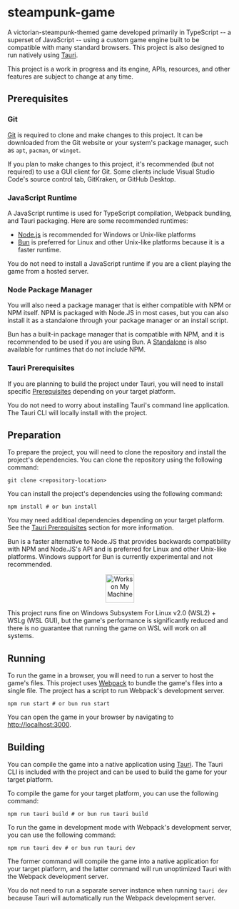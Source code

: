 # steampunk-game

A victorian-steampunk-themed game developed primarily in TypeScript -- a superset of
JavaScript -- using a custom game engine built to be compatible with many standard
browsers. This project is also designed to run natively using [Tauri](https://tauri.app/).

This project is a work in progress and its engine, APIs, resources, and other features
are subject to change at any time.

## Prerequisites

### Git
[Git](https://git-scm.com/) is required to clone and make changes to this project. It can
be downloaded from the Git website or your system's package manager, such as `apt`,
`pacman`, or `winget`.

If you plan to make changes to this project, it's recommended (but not required) to use a
GUI client for Git. Some clients include Visual Studio Code's source control tab,
GitKraken, or GitHub Desktop.

### JavaScript Runtime
A JavaScript runtime is used for TypeScript compilation, Webpack bundling, and Tauri
packaging. Here are some recommended runtimes:

- [Node.js](https://nodejs.org/en/) is recommended for Windows or Unix-like platforms
- [Bun](https://bun.sh/) is preferred for Linux and other Unix-like platforms because
    it is a faster runtime.

You do not need to install a JavaScript runtime if you are a client playing
the game from a hosted server.

### Node Package Manager
You will also need a package manager that is either compatible with NPM or NPM itself.
NPM is packaged with Node.JS in most cases, but you can also install it as a standalone
through your package manager or an install script.

Bun has a built-in package manager that is compatible with NPM, and it is recommended to
be used if you are using Bun. A [Standalone](https://www.npmjs.com/package/npm) is also
available for runtimes that do not include NPM.

### Tauri Prerequisites
If you are planning to build the project under Tauri, you will need to install specific
[Prerequisites](https://tauri.app/v1/guides/getting-started/prerequisites) depending on
your target platform.

You do not need to worry about installing Tauri's command line application. The Tauri CLI
will locally install with the project.

## Preparation

To prepare the project, you will need to clone the repository and install the project's
dependencies. You can clone the repository using the following command:
```shell
git clone <repository-location>
```

You can install the project's dependencies using the following command:
```shell
npm install # or bun install
```

You may need additioal dependencies depending on your target platform. See the
[Tauri Prerequisites](#tauri-prerequisites) section for more information.

Bun is a faster alternative to Node.JS that provides backwards compatibility with NPM and
Node.JS's API and is preferred for Linux and other Unix-like platforms. Windows support
for Bun is currently experimental and not recommended.

<center>
    <img alt="Works on My Machine" width="64" src="https://i.imgur.com/9du7dMh.png" />
</center>

This project runs fine on Windows Subsystem For Linux v2.0 (WSL2) + WSLg (WSL GUI), but
the game's performance is significantly reduced and there is no guarantee that running the
game on WSL will work on all systems.

## Running

To run the game in a browser, you will need to run a server to host the game's files. This
project uses [Webpack](https://webpack.js.org/) to bundle the game's files into a single
file. The project has a script to run Webpack's development server.
```shell
npm run start # or bun run start
```

You can open the game in your browser by navigating to [http://localhost:3000](http://localhost:3000).

## Building

You can compile the game into a native application using [Tauri](https://tauri.app/). The
Tauri CLI is included with the project and can be used to build the game for your target
platform.

To compile the game for your target platform, you can use the following command:
```shell
npm run tauri build # or bun run tauri build
```

To run the game in development mode with Webpack's development server, you can use the
following command:
```shell
npm run tauri dev # or bun run tauri dev
```

The former command will compile the game into a native application for your target
platform, and the latter command will run unoptimized Tauri with the Webpack development
server.

You do not need to run a separate server instance when running `tauri dev` because Tauri
will automatically run the Webpack development server.
